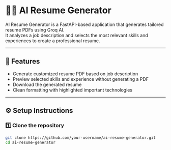 # 🧑‍💻 AI Resume Generator

AI Resume Generator is a FastAPI-based application that generates tailored resume PDFs using Groq AI.  
It analyzes a job description and selects the most relevant skills and experiences to create a professional resume.

---

## 🚀 Features

- Generate customized resume PDF based on job description
- Preview selected skills and experience without generating a PDF
- Download the generated resume
- Clean formatting with highlighted important technologies

---

## ⚙️ Setup Instructions

### 1️⃣ Clone the repository
```bash
git clone https://github.com/your-username/ai-resume-generator.git
cd ai-resume-generator
